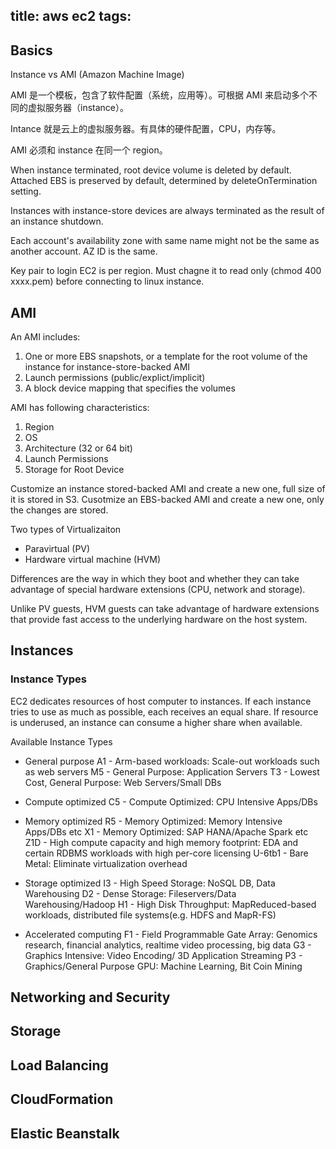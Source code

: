 title: aws ec2
tags:
---


## Basics

Instance vs AMI (Amazon Machine Image)

AMI 是一个模板，包含了软件配置（系统，应用等）。可根据 AMI 来启动多个不同的虚拟服务器（instance）。

Intance 就是云上的虚拟服务器。有具体的硬件配置，CPU，内存等。

AMI 必须和 instance 在同一个 region。

When instance terminated, root device volume is deleted by default.  Attached EBS is preserved by default, determined by deleteOnTermination setting.

Instances with instance-store devices are always terminated as the result of an instance shutdown.

Each account's availability zone with same name might not be the same as another account.  AZ ID is the same.

Key pair to login EC2 is per region.  Must chagne it to read only (chmod 400 xxxx.pem) before connecting to linux instance.

## AMI

An AMI includes:
1. One or more EBS snapshots, or a template for the root volume of the instance for instance-store-backed AMI
2. Launch permissions (public/explict/implicit)
3. A block device mapping that specifies the volumes

AMI has following characteristics:
1. Region
2. OS
3. Architecture (32 or 64 bit)
4. Launch Permissions
5. Storage for Root Device

Customize an instance stored-backed AMI and create a new one, full size of it is stored in S3.
Cusotmize an EBS-backed AMI and create a new one, only the changes are stored.

Two types of Virtualizaiton
* Paravirtual (PV)
* Hardware virtual machine (HVM)

Differences are the way in which they boot and whether they can take advantage of special hardware extensions (CPU, network and storage).

Unlike PV guests, HVM guests can take advantage of hardware extensions that provide fast access to the underlying hardware on the host system.

## Instances

### Instance Types

EC2 dedicates resources of host computer to instances.  If each instance tries to use as much as possible, each receives an equal share.  If resource is underused, an instance can consume a higher share when available.

Available Instance Types
* General purpose
  A1 - Arm-based workloads: Scale-out workloads such as web servers
  M5 - General Purpose: Application Servers
  T3 - Lowest Cost, General Purpose: Web Servers/Small DBs

* Compute optimized
  C5 - Compute Optimized: CPU Intensive Apps/DBs

* Memory optimized
  R5 - Memory Optimized: Memory Intensive Apps/DBs etc
  X1 - Memory Optimized: SAP HANA/Apache Spark etc
  Z1D - High compute capacity and high memory footprint: EDA and certain RDBMS workloads with high per-core licensing
  U-6tb1 - Bare Metal: Eliminate virtualization overhead

* Storage optimized
  I3 - High Speed Storage: NoSQL DB, Data Warehousing
  D2 - Dense Storage: Fileservers/Data Warehousing/Hadoop
  H1 - High Disk Throughput: MapReduced-based workloads, distributed file systems(e.g. HDFS and MapR-FS)

* Accelerated computing
  F1 - Field Programmable Gate Array: Genomics research, financial analytics, realtime video processing, big data
  G3 - Graphics Intensive: Video Encoding/ 3D Application Streaming
  P3 - Graphics/General Purpose GPU: Machine Learning, Bit Coin Mining

## Networking and Security



## Storage



## Load Balancing




## CloudFormation



## Elastic Beanstalk


